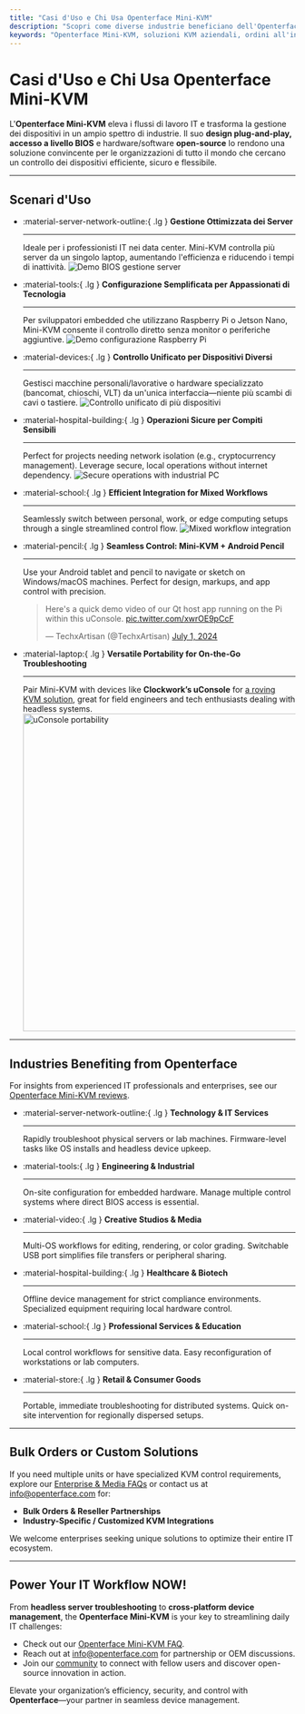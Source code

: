 ```yaml
---
title: "Casi d'Uso e Chi Usa Openterface Mini-KVM"
description: "Scopri come diverse industrie beneficiano dell'Openterface Mini-KVM per ottimizzare i flussi di lavoro IT, abilitare l'accesso a livello BIOS e migliorare l'efficienza operativa. Esplora anche una varietà di scenari d'uso come la gestione dei server, la configurazione di Raspberry Pi, operazioni sicure, controllo con matita Android e risoluzione dei problemi sul campo con uConsole."
keywords: "Openterface Mini-KVM, soluzioni KVM aziendali, ordini all'ingrosso, hardware open-source, accesso a livello BIOS, gestione dispositivi senza testa, operazioni IT sicure, controllo multipiattaforma, ingegneria, studi creativi, produzione, IT sanitario, gestione server, configurazione Raspberry Pi, controllo con matita Android, integrazione uConsole, risoluzione problemi tecnici, sicurezza delle criptovalute, integrazione dei flussi di lavoro"
---
```


# Casi d'Uso e Chi Usa Openterface Mini-KVM

L'**Openterface Mini-KVM** eleva i flussi di lavoro IT e trasforma la gestione dei dispositivi in un ampio spettro di industrie. Il suo **design plug-and-play, accesso a livello BIOS** e hardware/software **open-source** lo rendono una soluzione convincente per le organizzazioni di tutto il mondo che cercano un controllo dei dispositivi efficiente, sicuro e flessibile.

---

## Scenari d'Uso

<div class="grid cards" markdown>

-   :material-server-network-outline:{ .lg } __Gestione Ottimizzata dei Server__

    ---

    Ideale per i professionisti IT nei data center. Mini-KVM controlla più server da un singolo laptop, aumentando l'efficienza e riducendo i tempi di inattività.
    <img src="/images/product/use-case-demo-pc-bios-1.jpg" alt="Demo BIOS gestione server" style="max-width: 100%;"/>

-   :material-tools:{ .lg } __Configurazione Semplificata per Appassionati di Tecnologia__

    ---

    Per sviluppatori embedded che utilizzano Raspberry Pi o Jetson Nano, Mini-KVM consente il controllo diretto senza monitor o periferiche aggiuntive.
    <img src="/images/product/use-case-demo-respberry-pi.jpg" alt="Demo configurazione Raspberry Pi" style="max-width: 100%;"/>

-   :material-devices:{ .lg } __Controllo Unificato per Dispositivi Diversi__

    ---

    Gestisci macchine personali/lavorative o hardware specializzato (bancomat, chioschi, VLT) da un'unica interfaccia—niente più scambi di cavi o tastiere.
    <img src="/images/product/use-case-demo-macmini2009-3.jpg" alt="Controllo unificato di più dispositivi" style="max-width: 100%;"/>

-   :material-hospital-building:{ .lg } __Operazioni Sicure per Compiti Sensibili__

    ---

    Perfect for projects needing network isolation (e.g., cryptocurrency management). Leverage secure, local operations without internet dependency.
    <img src="/images/product/use-case-demo-industrial-pc.webp" alt="Secure operations with industrial PC" style="max-width: 100%;"/>

-   :material-school:{ .lg } __Efficient Integration for Mixed Workflows__

    ---

    Seamlessly switch between personal, work, or edge computing setups through a single streamlined control flow.
    <img src="/images/product/use-case-demo-macbookpro2010.jpg" alt="Mixed workflow integration" style="max-width: 100%;"/>

-   :material-pencil:{ .lg } __Seamless Control: Mini-KVM + Android Pencil__

    ---

    Use your Android tablet and pencil to navigate or sketch on Windows/macOS machines. Perfect for design, markups, and app control with precision.
    <blockquote class="twitter-tweet" data-media-max-width="560"><p lang="en" dir="ltr">Here&#39;s a quick demo video of our Qt host app running on the Pi within this uConsole. <a href="https://t.co/xwrOE9pCcF">pic.twitter.com/xwrOE9pCcF</a></p>&mdash; TechxArtisan (@TechxArtisan) <a href="https://twitter.com/TechxArtisan/status/1872660955768946823?ref_src=twsrc%5Etfw">July 1, 2024</a></blockquote>
    <script async src="https://platform.twitter.com/widgets.js" charset="utf-8"></script>

-   :material-laptop:{ .lg } __Versatile Portability for On-the-Go Troubleshooting__

    ---

    Pair Mini-KVM with devices like **Clockwork’s uConsole** for [a roving KVM solution](https://x.com/TechxArtisan/status/1807824199152722019), great for field engineers and tech enthusiasts dealing with headless systems.
    <img src="https://pbs.twimg.com/media/GRaeGqHa0AA_GMv?format=jpg&name=4096x4096" alt="uConsole portability" width="560" height="560" style="max-width: 100%;"/>

</div>

---

## Industries Benefiting from Openterface

For insights from experienced IT professionals and enterprises, see our [Openterface Mini-KVM reviews](/product/minikvm/reviews/).

<div class="grid cards" markdown>

-   :material-server-network-outline:{ .lg } __Technology & IT Services__

    ---

    Rapidly troubleshoot physical servers or lab machines.
    Firmware-level tasks like OS installs and headless device upkeep.

-   :material-tools:{ .lg } __Engineering & Industrial__

    ---

    On-site configuration for embedded hardware.
    Manage multiple control systems where direct BIOS access is essential.

-   :material-video:{ .lg } __Creative Studios & Media__

    ---

    Multi-OS workflows for editing, rendering, or color grading.
    Switchable USB port simplifies file transfers or peripheral sharing.

-   :material-hospital-building:{ .lg } __Healthcare & Biotech__

    ---

    Offline device management for strict compliance environments.
    Specialized equipment requiring local hardware control.

-   :material-school:{ .lg } __Professional Services & Education__

    ---

    Local control workflows for sensitive data.
    Easy reconfiguration of workstations or lab computers.

-   :material-store:{ .lg } __Retail & Consumer Goods__

    ---

    Portable, immediate troubleshooting for distributed systems.
    Quick on-site intervention for regionally dispersed setups.

</div>

---

## Bulk Orders or Custom Solutions

If you need multiple units or have specialized KVM control requirements, explore our [Enterprise & Media FAQs](/faq/business) or contact us at [info@openterface.com](mailto:info@openterface.com) for:

- **Bulk Orders & Reseller Partnerships**  
- **Industry-Specific / Customized KVM Integrations**  

We welcome enterprises seeking unique solutions to optimize their entire IT ecosystem.

---

## Power Your IT Workflow NOW!

From **headless server troubleshooting** to **cross-platform device management**, the **Openterface Mini-KVM** is your key to streamlining daily IT challenges:

- Check out our [Openterface Mini-KVM FAQ](/faq/minikvm/op-minikvm).  
- Reach out at [info@openterface.com](mailto:info@openterface.com) for partnership or OEM discussions.  
- Join our [community](/community/) to connect with fellow users and discover open-source innovation in action.

Elevate your organization’s efficiency, security, and control with **Openterface**—your partner in seamless device management.